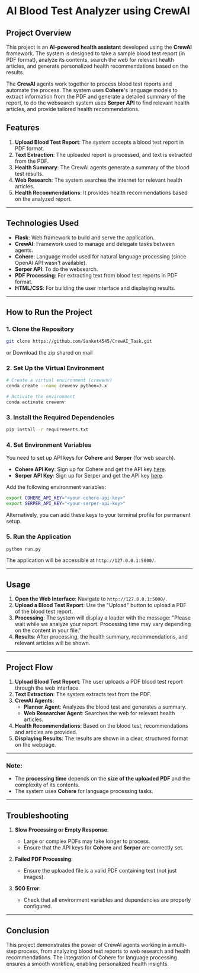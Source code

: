 # AI Blood Test Analyzer using CrewAI

## Project Overview

This project is an **AI-powered health assistant** developed using the **CrewAI** framework. The system is designed to take a sample blood test report (in PDF format), analyze its contents, search the web for relevant health articles, and generate personalized health recommendations based on the results.

The **CrewAI** agents work together to process blood test reports and automate the process. The system uses **Cohere**'s language models to extract information from the PDF and generate a detailed summary of the report, to do the websearch system uses **Serper API** to find relevant health articles, and provide tailored health recommendations.

## Features

1. **Upload Blood Test Report**: The system accepts a blood test report in PDF format.
2. **Text Extraction**: The uploaded report is processed, and text is extracted from the PDF.
3. **Health Summary**: The CrewAI agents generate a summary of the blood test results.
4. **Web Research**: The system searches the internet for relevant health articles.
5. **Health Recommendations**: It provides health recommendations based on the analyzed report.


---

## Technologies Used

- **Flask**: Web framework to build and serve the application.
- **CrewAI**: Framework used to manage and delegate tasks between agents.
- **Cohere**: Language model used for natural language processing (since OpenAI API wasn't available).
- **Serper API**: To do the websearch.
- **PDF Processing**: For extracting text from blood test reports in PDF format.
- **HTML/CSS**: For building the user interface and displaying results.

---

## How to Run the Project

### 1. Clone the Repository
```bash
git clone https://github.com/Sanket4545/CrewAI_Task.git
```

or Download the zip shared on mail

### 2. Set Up the Virtual Environment
```bash
# Create a virtual environment (crewenv)
conda create --name crewenv python=3.x

# Activate the environment
conda activate crewenv
```

### 3. Install the Required Dependencies
```bash
pip install -r requirements.txt
```

### 4. Set Environment Variables

You need to set up API keys for **Cohere** and **Serper** (for web search).

- **Cohere API Key**: Sign up for Cohere and get the API key [here](https://cohere.ai/).
- **Serper API Key**: Sign up for Serper and get the API key [here](https://serper.dev/).

Add the following environment variables:
```bash
export COHERE_API_KEY="<your-cohere-api-key>"
export SERPER_API_KEY="<your-serper-api-key>"
```

Alternatively, you can add these keys to your terminal profile for permanent setup.

### 5. Run the Application
```bash
python run.py
```

The application will be accessible at `http://127.0.0.1:5000/`.

---

## Usage

1. **Open the Web Interface**: Navigate to `http://127.0.0.1:5000/`.
2. **Upload a Blood Test Report**: Use the "Upload" button to upload a PDF of the blood test report.
3. **Processing**: The system will display a loader with the message: "Please wait while we analyze your report. Processing time may vary depending on the content in your file."
4. **Results**: After processing, the health summary, recommendations, and relevant articles will be shown.

---

## Project Flow

1. **Upload Blood Test Report**: The user uploads a PDF blood test report through the web interface.
2. **Text Extraction**: The system extracts text from the PDF.
3. **CrewAI Agents**:
   - **Planner Agent**: Analyzes the blood test and generates a summary.
   - **Web Researcher Agent**: Searches the web for relevant health articles.
4. **Health Recommendations**: Based on the blood test, recommendations and articles are provided.
5. **Displaying Results**: The results are shown in a clear, structured format on the webpage.

---


### Note:
- The **processing time** depends on the **size of the uploaded PDF** and the complexity of its contents.
- The system uses **Cohere** for language processing tasks.

---

## Troubleshooting

1. **Slow Processing or Empty Response**: 
   - Large or complex PDFs may take longer to process.
   - Ensure that the API keys for **Cohere** and **Serper** are correctly set.
   
2. **Failed PDF Processing**: 
   - Ensure the uploaded file is a valid PDF containing text (not just images).
   
3. **500 Error**:
   - Check that all environment variables and dependencies are properly configured.

---

## Conclusion

This project demonstrates the power of CrewAI agents working in a multi-step process, from analyzing blood test reports to web research and health recommendations. The integration of Cohere for language processing ensures a smooth workflow, enabling personalized health insights.

